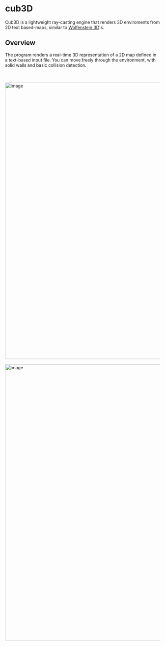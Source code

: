 # cub3D

Cub3D is a lightweight ray-casting engine that renders 3D enviroments from 2D text based-maps, similar to [Wolfenstein 3D](https://en.wikipedia.org/wiki/Wolfenstein_3D#Development)'s.

## Overview

The program renders a real-time 3D representation of a 2D map defined in a text-based input file. You can move freely through the environment, with solid walls and basic collision detection.

</br>
</br>

<img width="900" height="auto" alt="image" src="https://github.com/user-attachments/assets/ce92b1c4-86c7-4001-96d4-3bd3ba11f43d" />

</br>
</br>

<img width="900" height=auto alt="image" src="https://github.com/user-attachments/assets/db4e2017-62f8-49c5-8a8b-4d6a28ae7c4a" />

